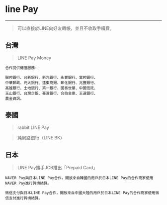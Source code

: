 # line Pay
-----------------------

> 可以直接於LINE向好友轉帳，並且不收取手續費。  
## 台灣
> LINE Pay Money  
```
合作提供儲值服務:

聯邦銀行、台新銀行、新光銀行、永豐銀行、富邦銀行、
中華郵政、元大銀行、遠東商銀、彰化銀行、兆豐銀行、
高雄銀行、土地銀行、第一銀行、國泰世華、中國信託、
玉山銀行、台灣企銀、臺灣銀行、合伯金庫、王道銀行、
農金資訊。
```

## 泰國
> rabbit LINE Pay  

> 純網路銀行（LINE BK）

## 日本
> LINE Pay攜手JCB推出「Prepaid Card」  
```
NAVER Pay與日本LINE Pay合作，開放來自韓國的用戶於日本LINE Pay的合作商家使用NAVER Pay進行跨境結算。

微信支付與日本LINE Pay合作，開放來自中國大陸的用戶於日本LINE Pay的合作商家使用微信支付進行跨境結算。
```
